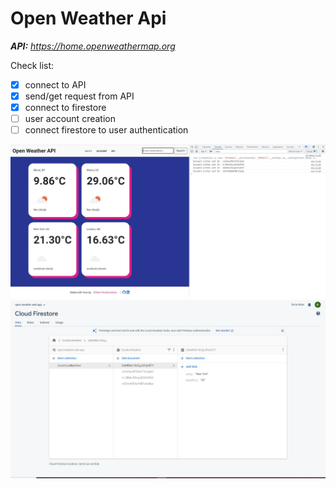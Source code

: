 # Open Weather Api

*__API:__ https://home.openweathermap.org*

Check list:
- [x] connect to API
- [x] send/get request from API
- [x] connect to firestore
- [ ] user account creation
- [ ] connect firestore to user authentication

![user screen](./screen.JPG)
![user screen](./firestore.JPG)
